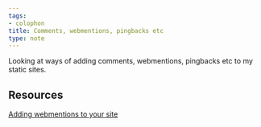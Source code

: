 ```yaml
---
tags:
- colophon
title: Comments, webmentions, pingbacks etc
type: note
---
```

Looking at ways of adding comments, webmentions, pingbacks etc to my static sites.


## Resources 

[Adding webmentions to your site](https://rknight.me/blog/adding-webmentions-to-your-site/)